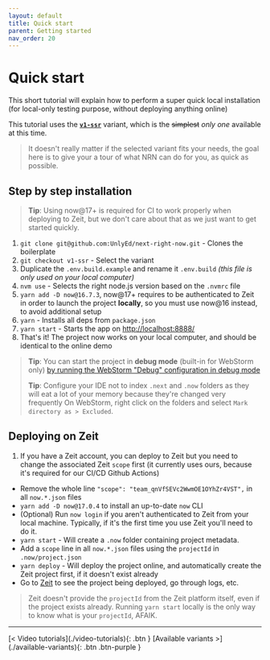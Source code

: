 ```yaml
---
layout: default
title: Quick start
parent: Getting started
nav_order: 20
---
```


# Quick start

This short tutorial will explain how to perform a super quick local installation (for local-only testing purpose, without deploying anything online)

This tutorial uses the [**`v1-ssr`**](./available-variants) variant, which is the ~~simplest~~ _only one_ available at this time.

> It doesn't really matter if the selected variant fits your needs, the goal here is to give your a tour of what NRN can do for you, as quick as possible.

## Step by step installation

> **Tip**: Using now@17+ is required for CI to work properly when deploying to Zeit, but we don't care about that as we just want to get started quickly.

1. `git clone git@github.com:UnlyEd/next-right-now.git` - Clones the boilerplate
1. `git checkout v1-ssr` - Select the variant
1. Duplicate the `.env.build.example` and rename it `.env.build` _(this file is only used on your local computer)_
1. `nvm use` - Selects the right node.js version based on the `.nvmrc` file
1. `yarn add -D now@16.7.3`, now@17+ requires to be authenticated to Zeit in order to launch the project **locally**, so you must use now@16 instead, to avoid additional setup
1. `yarn` - Installs all deps from `package.json`
1. `yarn start` - Starts the app on [http://localhost:8888/](http://localhost:8888/)
1. That's it! The project now works on your local computer, and should be identical to the online demo

> **Tip**: You can start the project in **debug mode** (built-in for WebStorm only) [by running the WebStorm "Debug" configuration in debug mode](https://youtu.be/3vbkiRAT4e8)
>
> **Tip**: Configure your IDE not to index `.next` and `.now` folders as they will eat a lot of your memory because they're changed very frequently
> On WebStorm, right click on the folders and select `Mark directory as > Excluded`.

## Deploying on Zeit

1. If you have a Zeit account, you can deploy to Zeit but you need to change the associated Zeit `scope` first (it currently uses ours, because it's required for our CI/CD Github Actions)
  - Remove the whole line `"scope": "team_qnVfSEVc2WwmOE1OYhZr4VST",` in all `now.*.json` files
  - `yarn add -D now@17.0.4` to install an up-to-date `now` CLI
  - (Optional) Run `now login` if you aren't authenticated to Zeit from your local machine. Typically, if it's the first time you use Zeit you'll need to do it.
  - `yarn start` - Will create a `.now` folder containing project metadata.
  - Add a `scope` line in all `now.*.json` files using the `projectId` in `.now/project.json`
  - `yarn deploy` - Will deploy the project online, and automatically create the Zeit project first, if it doesn't exist already
  - Go to [Zeit](https://zeit.co/) to see the project being deployed, go through logs, etc.

> Zeit doesn't provide the `projectId` from the Zeit platform itself, even if the project exists already. Running `yarn start` locally is the only way to know what is your `projectId`, AFAIK.

---

<div class="pagination-section">
    <span class="fs-4" markdown="1">
    [< Video tutorials](./video-tutorials){: .btn }
    </span>
    <span class="fs-4" markdown="1">
    [Available variants >](./available-variants){: .btn .btn-purple }
    </span>
</div>
